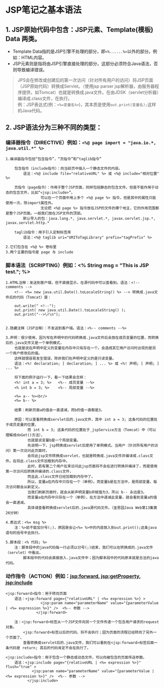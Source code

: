 # JSP笔记之基本语法

## 1. JSP原始代码中包含：JSP元素、Template(模板) Data 两类。
* Template Data指的是JSP引擎不处理的部分，即`<%......%>`以外的部分。例如：HTML内容。
* JSP元素则是指将由JSP引擎直接处理的部分，这部分必须符合Java语法，否则导致编译错误。


> JPS会在修改或创建后的第一次访问（针对所有用户的访问）将JSP页面（JSP原始代码）转换成Servlet。（使用jsp parser jsp解析器，由服务器程序提供，如Tomcat）也就是转换成.java文件。在由JDSK（servlet分析器）编译成.class文件，在执行。<br/>
> 例：JSP表达式(例：`<%=变量名%>`)，其本质是使用`out.print(变量名);`这样的Java代码。


## 2. JSP语法分为三种不同的类型：

### 编译器指令（DIRECTIVE）例如：`<%@ page import = "java.io.*, java.util.*" %>`

	1.编译器指令包括“包含指令”，“页指令”和“taglib指令”

		包含指令（include指令）：向当前页中插入一个静态文件的内容。
			语法：<%@ include file="relativeURL" %> 或 <%@ include="相对位置" %>

		页指令（page指令）：作用于整个JSP页面，同样包括静态的包含文件。但是不能作用于动态的包含文件，比如“<jsp:include>”。
				    可以在一个页面中用上多个 <%@ page %> 指令，但是其中的属性只能使用一次，除import属性外。
				    无论把 <%@ page %> 指令放在JSP的文件的哪个地主，它的作用范围都是整个JSP页面。一般我们放在JSP文件的顶部。
			默认导入的包：java.lang.*, java.servlet.*, javax.servlet.jsp.*, javax.servlet.http.*

		taglib指令：用于引入定制标签库
			语法：<%@ taglib uri="URIToTagLibrary" prefix="tagPrefix" %>

	2.它们包含在 <%@ %> 卷标里
	3.两个主要的指令是 page 与 include


### 脚本语法（SCRIPTING）例如：<% String msg = "This is JSP test."; %>

	1.HTML注释：发送到客户端，但不直接显示，在源代码中可以查看到。语法：<!-- comments -->
		<!-- <%= new java.util.Date().toLocaleString() %> --> 转换成.java文件后的代码（Tomcat）是：
		
		out.write("	<!--");
		out.print( new java.util.Date().toLocaleString() );
		out.print("-->\r\n");
				

	2.隐藏注释（JSP注释）：不发送到客户端。语法：<%-- comments --%>

	3.声明：很少使用，因为写在声明中的代码转换成.java文件后会放在成员变量的位置，而转换后的.java文件又是一个单例模式，
		也就是说在声明中定义的变量在内存中只有存在一个。会造成其它用户访问时出现的是另一个用户修改后的值。
		这样就很容易发生错误，除非我们在声明中定义的是只读变量。
		语法：<%! declaration; [ declaration; ] ... %> 或 <%! 声明; [ 声明; ] ... %>
		
		将下面的例子运行一下，看一下结果会怎样：
		<%! int a = 3; %>   <%-- 成员变量 --%>
		<% int b = 3; %>    <%-- 局部变量 --%>
		
		<%= a-- %><br/>
		<%= b-- %>
		
		结果：刷新页面a的值会一直递减，而b的值一直都是3。

		原因：可以查看转换成servlet后的.java文件，其中 int a = 3; 这条代码的位置处于成员变量的位置，
		      而 int b = 3; 这条代码的位置处于_jspService方法（Tomcat）中（可以理解成doGet()方法），
		      也就是说变量b是一个局部变量。
		      先说明一下，jsp转换成servlet后使用了单例模式。当用户（针对所有用户的访问）第一次访问此页面时，
		      会将此jsp文件转换成servlet，也就是转换成.java文件并编译成.class文件。在将此.class文件加载到内存中。
		      此时，若有第二个用户在来访问此jsp页面将不会在进行转换并编译了，而是使用第一次访问后转换并编译的.class文件，
		      而且此.class文件已经加载到内存中了。
		      所以，变量a在内存中只存在一个（单例）。而变量b是在方法中，是局部变量，每次访问都会从新定义。
		      当我们刷新页面时，就会从新声明变量b并赋值为3，所以 b-- 永远是3。
		      而变量a在内存中只存在一个（单例），在方法中递减此变量，就会看到变量a的值会一直递减。
		      具体请查看转换成servlet后的.java源代码文件。（圣思园Java Web第13集第26分钟）

	4.表达式：<%= msg %>
		注：%>前不能加分号(;)，原因是会让<%= %>中的内容放入到out.print();这条java语句的括号中去执行。

	5.脚本段：<% 代码; %>
		注：脚本段中的java代码每一行必须以分号(;)结束，我们可以在转换成的.java文件（servlet）中看出，
		    脚本段中的代码会直接放入.java文件中；因为脚本段中的代码原本就是合法的java代码。

### 动作指令（ACTION）例如：<jsp:forward>, <jsp:getProperty>, <jsp:include>
	
	<jsp:forward>指令：用于转向页面
		语法：<jsp:forward page={"relativeURL" | <%= expression %>} >
	      	      	<jsp:param name="parameterName" value="{parameterValue | <%= expression %>}" />  <%-- 参数 -->
	      	      </jsp:forward>
		
		注：<jsp:forward>标签从一个JSP文件向另一个文件传递一个包含用户请求的request对象。
	    	<jsp:forward>标签以后的代码，将不会执行；因为页面的流程已经转向了另外一个页面了。
	    	查看转换成servlet后的.java文件，我们可以看到在<jsp:forward>标签后面一条代码是 return; 其后的代码肯定不会在执行了。
        
	<jsp:include>指令：用于包含一个静态或动态文件，可以向被包含的页面传送参数。
		语法：<jsp:include page="{relativeURL | <%= expression %>}" flush="true" >
		      	<jsp:param name="parameterName" value="{parameterValue | <%= expression %>}" />  <%-- 参数 -->
		      </jsp:include>
